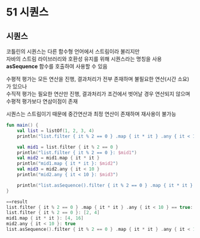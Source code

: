 # 51 시퀀스

## 시퀀스
코틀린의 시퀀스는 다른 함수형 언어에서 스트림이라 불리지만  
자바의 스트림 라이브러리와 호환성 유지를 위해 시퀀스라는 명칭을 사용    
<span><b>asSequence</b></span> 함수를 호출하여 사용할 수 있음

수평적 평가는 모든 연산을 진행, 결과처리가 전부 존재하며 불필요한 연산(시간 소요) 가 있으나  
수직적 평가는 필요한 연산만 진행, 결과처리가 조건에서 벗어날 경우 연산되지 않으며 수평적 평가보다 연삼이점이 존재

시퀀스는 스트림이기 때문에 중간연산과 최정 연산이 존재하며 재사용이 불가능

```kotlin
fun main() {
    val list = listOf(1, 2, 3, 4)
    println("list.filter { it % 2 == 0 } .map { it * it } .any { it < 10 } == true: ${list.filter { it % 2 == 0 } .map { it * it } .any { it < 10 }}")

    val mid1 = list.filter { it % 2 == 0 }
    println("list.filter { it % 2 == 0 }: $mid1")
    val mid2 = mid1.map { it * it }
    println("mid1.map { it * it }: $mid2")
    val mid3 = mid2.any { it < 10 }
    println("mid2.any { it < 10 }: $mid3")

    println("list.asSequence().filter { it % 2 == 0 } .map { it * it } .any { it < 10 }} == true: ${list.asSequence().filter { it % 2 == 0 } .map { it * it } .any { it < 10 }}}")
}

==result
list.filter { it % 2 == 0 } .map { it * it } .any { it < 10 } == true: true
list.filter { it % 2 == 0 }: [2, 4]
mid1.map { it * it }: [4, 16]
mid2.any { it < 10 }: true
list.asSequence().filter { it % 2 == 0 } .map { it * it } .any { it < 10 }} == true: true}
```